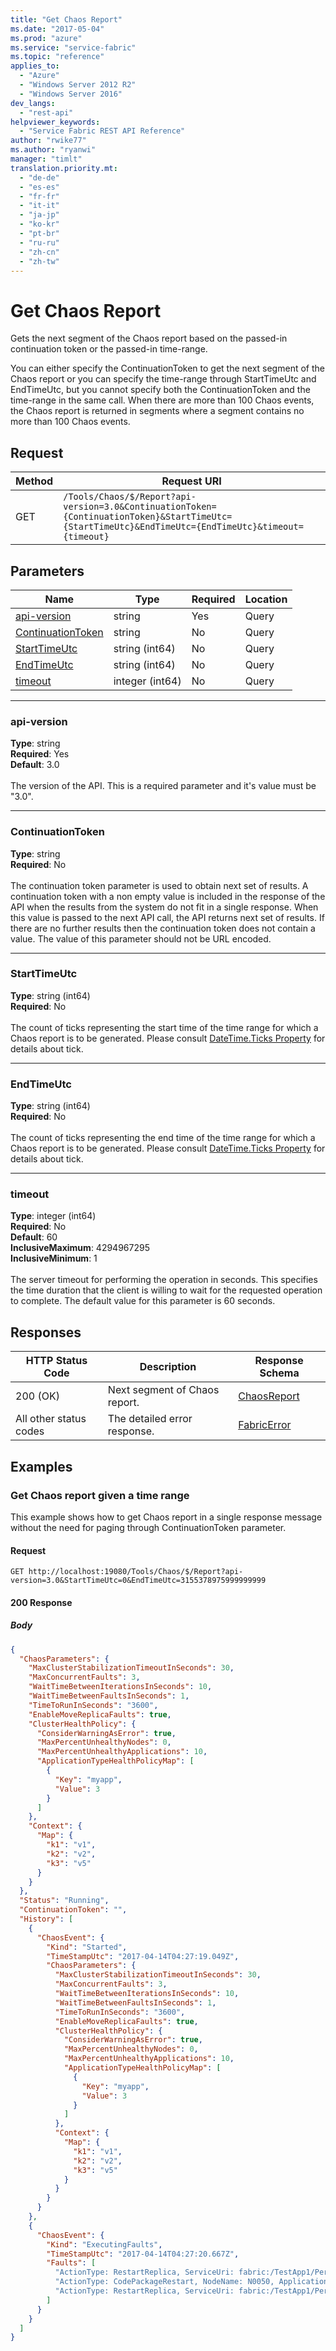```yaml
---
title: "Get Chaos Report"
ms.date: "2017-05-04"
ms.prod: "azure"
ms.service: "service-fabric"
ms.topic: "reference"
applies_to: 
  - "Azure"
  - "Windows Server 2012 R2"
  - "Windows Server 2016"
dev_langs: 
  - "rest-api"
helpviewer_keywords: 
  - "Service Fabric REST API Reference"
author: "rwike77"
ms.author: "ryanwi"
manager: "timlt"
translation.priority.mt: 
  - "de-de"
  - "es-es"
  - "fr-fr"
  - "it-it"
  - "ja-jp"
  - "ko-kr"
  - "pt-br"
  - "ru-ru"
  - "zh-cn"
  - "zh-tw"
---
```

# Get Chaos Report
Gets the next segment of the Chaos report based on the passed-in continuation token or the passed-in time-range.

You can either specify the ContinuationToken to get the next segment of the Chaos report or you can specify the time-range
through StartTimeUtc and EndTimeUtc, but you cannot specify both the ContinuationToken and the time-range in the same call.
When there are more than 100 Chaos events, the Chaos report is returned in segments where a segment contains no more than 100 Chaos events.


## Request
| Method | Request URI |
| ------ | ----------- |
| GET | `/Tools/Chaos/$/Report?api-version=3.0&ContinuationToken={ContinuationToken}&StartTimeUtc={StartTimeUtc}&EndTimeUtc={EndTimeUtc}&timeout={timeout}` |


## Parameters
| Name | Type | Required | Location |
| --- | --- | --- | --- |
| [api-version](#api-version) | string | Yes | Query |
| [ContinuationToken](#continuationtoken) | string | No | Query |
| [StartTimeUtc](#starttimeutc) | string (int64) | No | Query |
| [EndTimeUtc](#endtimeutc) | string (int64) | No | Query |
| [timeout](#timeout) | integer (int64) | No | Query |

____
### api-version
__Type__: string <br/>
__Required__: Yes<br/>
__Default__: 3.0 <br/>
<br/>
The version of the API. This is a required parameter and it's value must be "3.0".

____
### ContinuationToken
__Type__: string <br/>
__Required__: No<br/>
<br/>
The continuation token parameter is used to obtain next set of results. A continuation token with a non empty value is included in the response of the API when the results from the system do not fit in a single response. When this value is passed to the next API call, the API returns next set of results. If there are no further results then the continuation token does not contain a value. The value of this parameter should not be URL encoded.

____
### StartTimeUtc
__Type__: string (int64) <br/>
__Required__: No<br/>
<br/>
The count of ticks representing the start time of the time range for which a Chaos report is to be generated. Please consult [DateTime.Ticks Property](https://msdn.microsoft.com/en-us/library/system.datetime.ticks%28v=vs.110%29) for details about tick.

____
### EndTimeUtc
__Type__: string (int64) <br/>
__Required__: No<br/>
<br/>
The count of ticks representing the end time of the time range for which a Chaos report is to be generated. Please consult [DateTime.Ticks Property](https://msdn.microsoft.com/en-us/library/system.datetime.ticks%28v=vs.110%29) for details about tick.

____
### timeout
__Type__: integer (int64) <br/>
__Required__: No<br/>
__Default__: 60 <br/>
__InclusiveMaximum__: 4294967295 <br/>
__InclusiveMinimum__: 1 <br/>
<br/>
The server timeout for performing the operation in seconds. This specifies the time duration that the client is willing to wait for the requested operation to complete. The default value for this parameter is 60 seconds.

## Responses

| HTTP Status Code | Description | Response Schema |
| --- | --- | --- |
| 200 (OK) | Next segment of Chaos report.<br/> | [ChaosReport](sfclient-model-chaosreport.md) |
| All other status codes | The detailed error response.<br/> | [FabricError](sfclient-model-fabricerror.md) |

## Examples

### Get Chaos report given a time range

This example shows how to get Chaos report in a single response message without the need for paging through ContinuationToken parameter.

#### Request
```
GET http://localhost:19080/Tools/Chaos/$/Report?api-version=3.0&StartTimeUtc=0&EndTimeUtc=3155378975999999999
```

#### 200 Response
##### Body
```json
{
  "ChaosParameters": {
    "MaxClusterStabilizationTimeoutInSeconds": 30,
    "MaxConcurrentFaults": 3,
    "WaitTimeBetweenIterationsInSeconds": 10,
    "WaitTimeBetweenFaultsInSeconds": 1,
    "TimeToRunInSeconds": "3600",
    "EnableMoveReplicaFaults": true,
    "ClusterHealthPolicy": {
      "ConsiderWarningAsError": true,
      "MaxPercentUnhealthyNodes": 0,
      "MaxPercentUnhealthyApplications": 10,
      "ApplicationTypeHealthPolicyMap": [
        {
          "Key": "myapp",
          "Value": 3
        }
      ]
    },
    "Context": {
      "Map": {
        "k1": "v1",
        "k2": "v2",
        "k3": "v5"
      }
    }
  },
  "Status": "Running",
  "ContinuationToken": "",
  "History": [
    {
      "ChaosEvent": {
        "Kind": "Started",
        "TimeStampUtc": "2017-04-14T04:27:19.049Z",
        "ChaosParameters": {
          "MaxClusterStabilizationTimeoutInSeconds": 30,
          "MaxConcurrentFaults": 3,
          "WaitTimeBetweenIterationsInSeconds": 10,
          "WaitTimeBetweenFaultsInSeconds": 1,
          "TimeToRunInSeconds": "3600",
          "EnableMoveReplicaFaults": true,
          "ClusterHealthPolicy": {
            "ConsiderWarningAsError": true,
            "MaxPercentUnhealthyNodes": 0,
            "MaxPercentUnhealthyApplications": 10,
            "ApplicationTypeHealthPolicyMap": [
              {
                "Key": "myapp",
                "Value": 3
              }
            ]
          },
          "Context": {
            "Map": {
              "k1": "v1",
              "k2": "v2",
              "k3": "v5"
            }
          }
        }
      }
    },
    {
      "ChaosEvent": {
        "Kind": "ExecutingFaults",
        "TimeStampUtc": "2017-04-14T04:27:20.667Z",
        "Faults": [
          "ActionType: RestartReplica, ServiceUri: fabric:/TestApp1/PersistServ_6R_1, PartitionId: 6a91b09a-bd76-45da-afaa-ed0fd9bfe7d2, ReplicaId: 131366172775684622",
          "ActionType: CodePackageRestart, NodeName: N0050, ApplicationName: fabric:/TestApp1, ServiceManifestName: SP1, ServiceManifestName: , CodePackageName: CP1.",
          "ActionType: RestartReplica, ServiceUri: fabric:/TestApp1/PersistServ_6R_3, PartitionId: baa3a51e-5c42-435e-89d3-6e97b2164661, ReplicaId: 131366172988968762"
        ]
      }
    }
  ]
}
```

